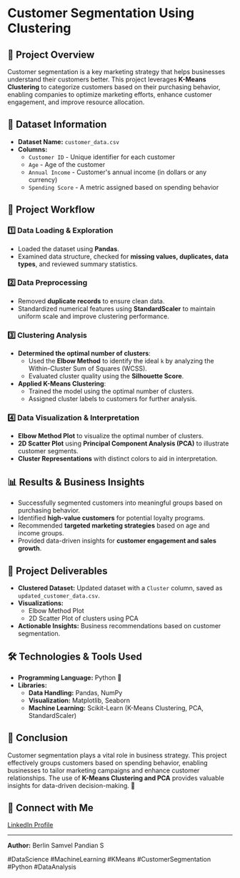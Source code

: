 # Customer Segmentation Using Clustering

## 📌 Project Overview
Customer segmentation is a key marketing strategy that helps businesses understand their customers better. This project leverages **K-Means Clustering** to categorize customers based on their purchasing behavior, enabling companies to optimize marketing efforts, enhance customer engagement, and improve resource allocation.

## 📂 Dataset Information
- **Dataset Name:** `customer_data.csv`
- **Columns:**
  - `Customer ID` - Unique identifier for each customer
  - `Age` - Age of the customer
  - `Annual Income` - Customer's annual income (in dollars or any currency)
  - `Spending Score` - A metric assigned based on spending behavior

## 🔹 Project Workflow

### 1️⃣ Data Loading & Exploration
- Loaded the dataset using **Pandas**.
- Examined data structure, checked for **missing values, duplicates, data types**, and reviewed summary statistics.

### 2️⃣ Data Preprocessing
- Removed **duplicate records** to ensure clean data.
- Standardized numerical features using **StandardScaler** to maintain uniform scale and improve clustering performance.

### 3️⃣ Clustering Analysis
- **Determined the optimal number of clusters**:
  - Used the **Elbow Method** to identify the ideal `k` by analyzing the Within-Cluster Sum of Squares (WCSS).
  - Evaluated cluster quality using the **Silhouette Score**.
- **Applied K-Means Clustering**:
  - Trained the model using the optimal number of clusters.
  - Assigned cluster labels to customers for further analysis.

### 4️⃣ Data Visualization & Interpretation
- **Elbow Method Plot** to visualize the optimal number of clusters.
- **2D Scatter Plot** using **Principal Component Analysis (PCA)** to illustrate customer segments.
- **Cluster Representations** with distinct colors to aid in interpretation.

## 📊 Results & Business Insights
- Successfully segmented customers into meaningful groups based on purchasing behavior.
- Identified **high-value customers** for potential loyalty programs.
- Recommended **targeted marketing strategies** based on age and income groups.
- Provided data-driven insights for **customer engagement and sales growth**.

## 📁 Project Deliverables
- **Clustered Dataset:** Updated dataset with a `Cluster` column, saved as `updated_customer_data.csv`.
- **Visualizations:**
  - Elbow Method Plot
  - 2D Scatter Plot of clusters using PCA
- **Actionable Insights:** Business recommendations based on customer segmentation.

## 🛠 Technologies & Tools Used
- **Programming Language:** Python 🐍
- **Libraries:**
  - **Data Handling:** Pandas, NumPy
  - **Visualization:** Matplotlib, Seaborn
  - **Machine Learning:** Scikit-Learn (K-Means Clustering, PCA, StandardScaler)

## 📌 Conclusion
Customer segmentation plays a vital role in business strategy. This project effectively groups customers based on spending behavior, enabling businesses to tailor marketing campaigns and enhance customer relationships. The use of **K-Means Clustering and PCA** provides valuable insights for data-driven decision-making. 🚀

## 🔗 Connect with Me
[LinkedIn Profile](https://www.linkedin.com/in/s-berlin-samvel-pandian007)

---
**Author:** Berlin Samvel Pandian S

#DataScience #MachineLearning #KMeans #CustomerSegmentation #Python #DataAnalysis

